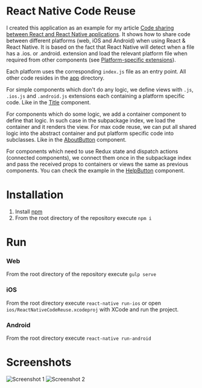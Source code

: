 React Native Code Reuse
=======================
I created this application as an example for my article [Code sharing between React and React Native applications](http://ihor.burlachenko.com/code-sharing-between-react-and-react-native-applications/). It shows how to share code between different platforms (web, iOS and Android) when using React & React Native. It is based on the fact that React Native will detect when a file has a .ios. or .android. extension and load the relevant platform file when required from other components (see [Platform-specific extensions](https://facebook.github.io/react-native/docs/platform-specific-code.html#platform-specific-extensions)).

Each platform uses the corresponding ```index.js``` file as an entry point. All other code resides in the [app](https://github.com/ihor/ReactNativeCodeReuseExample/tree/master/app) directory.
 
For simple components which don't do any logic, we define views with ```.js```, ```.ios.js``` and ```.android.js``` extensions each containing a platform specific code. Like in the [Title](https://github.com/ihor/ReactNativeCodeReuseExample/tree/master/app/components/Title) component.
 
For components which do some logic, we add a container component to define that logic. In such case in the subpackage index, we load the container and it renders the view. For max code reuse, we can put all shared logic into the abstract container and put platform specific code into subclasses. Like in the [AboutButton](https://github.com/ihor/ReactNativeCodeReuseExample/tree/master/app/components/AboutButton) component.

For components which need to use Redux state and dispatch actions (connected components), we connect them once in the subpackage index and pass the received props to containers or views the same as previous components. You can check the example in the [HelpButton](https://github.com/ihor/ReactNativeCodeReuseExample/tree/master/app/components/HelpButton) component.

Installation
============
1. Install [npm](https://www.npmjs.com/)
2. From the root directory of the repository execute ```npm i```

Run
===

### Web
From the root directory of the repository execute ```gulp serve```

### iOS
From the root directory  execute ```react-native run-ios``` or open ```ios/ReactNativeCodeReuse.xcodeproj``` with XCode and run the project.

### Android
From the root directory  execute ```react-native run-android```

Screenshots
===========

![Screenshot 1](https://github.com/ihor/ReactNativeCodeReuseExample/blob/master/screenshots/react-native-code-reuse-1.png?raw=true)
![Screenshot 2](https://github.com/ihor/ReactNativeCodeReuseExample/blob/master/screenshots/react-native-code-reuse-2.png?raw=true)